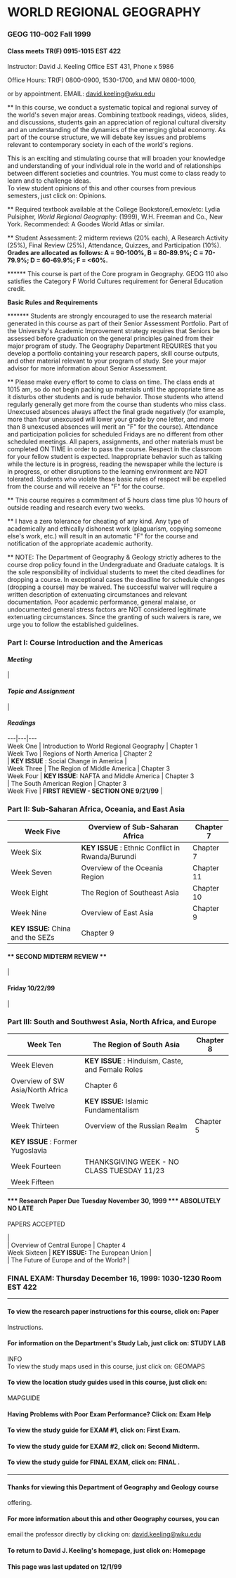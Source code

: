 # **WORLD REGIONAL GEOGRAPHY**

### GEOG 110-002 Fall 1999

#### Class meets TR(F) 0915-1015 EST 422

Instructor: David J. Keeling Office EST 431, Phone x 5986

Office Hours: TR(F) 0800-0900, 1530-1700, and MW 0800-1000,

or by appointment. EMAIL:  david.keeling@wku.edu  

** In this course, we conduct a systematic topical and regional survey of the
world's seven major areas. Combining textbook readings, videos, slides, and
discussions, students gain an appreciation of regional cultural diversity and
an understanding of the dynamics of the emerging global economy. As part of
the course structure, we will debate key issues and problems relevant to
contemporary society in each of the world's regions.

This is an exciting and stimulating course that will broaden your knowledge
and understanding of your individual role in the world and of relationships
between different societies and countries. You must come to class ready to
learn and to challenge ideas.  
To view student opinions of this and other courses from previous semesters,
just click on: Opinions.

** Required textbook available at the College Bookstore/Lemox/etc: Lydia
Pulsipher, _World Regional Geography:_ (1999), W.H. Freeman and Co., New York.
Recommended: A Goodes World Atlas or similar.

** Student Assessment: 2 midterm reviews (20% each), A Research Activity
(25%), Final Review (25%), Attendance, Quizzes, and Participation (10%).
**Grades are allocated as follows: A = 90-100%, B = 80-89.9%; C = 70-79.9%; D
= 60-69.9%; F = <60%.**

****** This course is part of the Core program in Geography. GEOG 110 also
satisfies the Category F World Cultures requirement for General Education
credit.

**Basic Rules and Requirements**

******* Students are strongly encouraged to use the research material
generated in this course as part of their Senior Assessment Portfolio. Part of
the University's Academic Improvement strategy requires that Seniors be
assessed before graduation on the general principles gained from their major
program of study. The Geography Department REQUIRES that you develop a
portfolio containing your research papers, skill course outputs, and other
material relevant to your program of study. See your major advisor for more
information about Senior Assessment.

** Please make every effort to come to class on time. The class ends at 1015
am, so do not begin packing up materials until the appropriate time as it
disturbs other students and is rude behavior. Those students who attend
regularly generally get more from the course than students who miss class.
Unexcused absences always affect the final grade negatively (for example, more
than four unexcused will lower your grade by one letter, and more than 8
unexcused absences will merit an "F" for the course). Attendance and
participation policies for scheduled Fridays are no different from other
scheduled meetings. All papers, assignments, and other materials must be
completed ON TIME in order to pass the course. Respect in the classroom for
your fellow student is expected. Inappropriate behavior such as talking while
the lecture is in progress, reading the newspaper while the lecture is in
progress, or other disruptions to the learning environment are NOT tolerated.
Students who violate these basic rules of respect will be expelled from the
course and will receive an "F" for the course.

** This course requires a commitment of 5 hours class time plus 10 hours of
outside reading and research every two weeks.

** I have a zero tolerance for cheating of any kind. Any type of academically
and ethically dishonest work (plaguarism, copying someone else's work, etc.)
will result in an automatic "F" for the course and notification of the
appropriate academic authority.

** NOTE: The Department of Geography & Geology strictly adheres to the course
drop policy found in the Undergraduate and Graduate catalogs. It is the sole
responsibility of individual students to meet the cited deadlines for dropping
a course. In exceptional cases the deadline for schedule changes (dropping a
course) may be waived. The successful waiver will require a written
description of extenuating circumstances and relevant documentation. Poor
academic performance, general malaise, or undocumented general stress factors
are NOT considered legitimate extenuating circumstances. Since the granting of
such waivers is rare, we urge you to follow the established guidelines.  
  

### **Part I: Course Introduction and the Americas**

#### **_Meeting_**

|

#### **_Topic and Assignment_**

|

#### **_Readings_**  
  
---|---|---  
Week One | Introduction to World Regional Geography | Chapter 1  
Week Two | Regions of North America | Chapter 2  
| **KEY ISSUE** : Social Change in America |  
Week Three | The Region of Middle America | Chapter 3  
Week Four | **KEY ISSUE:** NAFTA and Middle America |  Chapter 3  
| The South American Region | Chapter 3  
Week Five | **FIRST REVIEW - SECTION ONE 9/21/99** |  
  
### **Part II: Sub-Saharan Africa, Oceania, and East Asia**

Week Five | Overview of Sub-Saharan Africa | Chapter 7  
---|---|---  
Week Six | **KEY ISSUE** : Ethnic Conflict in Rwanda/Burundi | Chapter 7  
Week Seven | Overview of the Oceania Region | Chapter 11  
Week Eight | The Region of Southeast Asia | Chapter 10  
Week Nine | Overview of East Asia | Chapter 9  
| **KEY ISSUE:** China and the SEZs | Chapter 9  
  
#### ** SECOND MIDTERM REVIEW **

|

#### Friday 10/22/99

|  
  
### **Part III: South and Southwest Asia, North Africa, and Europe**

Week Ten | The Region of South Asia | Chapter 8  
---|---|---  
Week Eleven | **KEY ISSUE** : Hinduism, Caste, and Female Roles |  
| Overview of SW Asia/North Africa | Chapter 6  
Week Twelve | **KEY ISSUE:** Islamic Fundamentalism |  
Week Thirteen | Overview of the Russian Realm | Chapter 5  
| **KEY ISSUE** : Former Yugoslavia  
Week Fourteen | THANKSGIVING WEEK - NO CLASS TUESDAY 11/23 |  
Week Fifteen |

#### *** Research Paper Due Tuesday November 30, 1999 ***  ABSOLUTELY NO LATE
PAPERS ACCEPTED

|  
| Overview of Central Europe | Chapter 4  
Week Sixteen | **KEY ISSUE:** The European Union |  
|  The Future of Europe and of the World? |  
  
### **FINAL EXAM: Thursday December 16, 1999: 1030-1230 Room EST 422**

* * *

#### To view the research paper instructions for this course, click on: Paper
Instructions.

#### For information on the Department's Study Lab, just click on: STUDY LAB
INFO  
To view the study maps used in this course, just click on: GEOMAPS

#### To view the location study guides used in this course, just click on:
MAPGUIDE

#### Having Problems with Poor Exam Performance? Click on: Exam Help

#### To view the study guide for EXAM #1, click on: First Exam.

#### To view the study guide for EXAM #2, click on: Second Midterm.

#### To view the study guide for FINAL EXAM, click on: FINAL .

* * *

#### Thanks for viewing this Department of Geography and Geology course
offering.

#### For more information about this and other Geography courses, you can
email the professor directly by clicking on:  david.keeling@wku.edu

#### To return to David J. Keeling's homepage, just click on: Homepage

#### This page was last updated on 12/1/99

